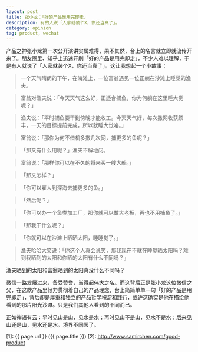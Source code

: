 ```yaml
---
layout: post
title: 张小龙：「好的产品是用完即走」
description: 有的人说「人家就装个X，你还当真了」。
category: opinion
tag: product, wechat
---
```



​产品之神张小龙第一次公开演讲实属难得，果不其然，台上的名言就立即就流传开来了。朋友圈里、知乎上迅速开刷「好的产品是用完即走」，不少人难以理解，于是有人就说了「人家就装个X，你还当真了」。这让我想起一个小故事：


>一个天气晴朗的下午，在海滩上，一位富翁遇见一位正躺在沙滩上睡觉的渔夫。

>富翁对渔夫说：「今天天气这么好，正适合捕鱼，你为何躺在这里睡大觉呢？」

>渔夫说：「平时捕鱼要干到傍晚才能收工。今天天气好，每次撒网收获颇丰，一天的目标提前完成，所以就睡大觉咯。」

>富翁说：「那你为何不借机多撒几次网，捕更多的鱼呢？」

>「那又有什么用呢？」渔夫不解地问。

>富翁说：「那样你可以在不久的将来买一艘大船。」

>「那又怎样？」

>「你可以雇人到深海去捕更多的鱼。」

>「然后呢？」

>「你可以办一个鱼类加工厂，那你就可以做大老板，再也不用捕鱼了。」

>「那我干什么呢？」

>「你就可以在沙滩上晒晒太阳，睡睡觉了。」

>渔夫哈哈大笑说：「你这个人真会说笑，那我现在不就在睡觉晒太阳吗？难到我晒到的太阳和你晒的太阳有什么不同吗？」


渔夫晒到的太阳和富翁晒到的太阳真没什么不同吗？

微信一路发展过来，备受赞誉，当得起伟大之名。而这背后正是张小龙这位微信之父，在这款产品里倾力贯彻着自己的产品理念，台上简简单单一句「好的产品是用完即走」，背后却是厚重和独立的产品哲学积淀和践行，或许这确实是他在描绘他看到的那片阳光沙滩。只是我们其他人看到的不同而已。

正如禅语有云：早时见山是山，见水是水；再时见山不是山，见水不是水；后来见山还是山，见水还是水。境界不同罢了。



[SamirChen]: http://www.samirchen.com "SamirChen"
[1]: {{ page.url }} ({{ page.title }})
[2]: http://www.samirchen.com/good-product

